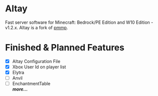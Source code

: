 # Altay
Fast server software for Minecraft: Bedrock/PE Edition and W10 Edition - v1.2.x.
Altay is a fork of [pmmp](https://github.com/pmmp/PocketMine-MP).

# Finished & Planned Features
 - [x] Altay Configuration File
 - [x] Xbox User Id on player list
 - [x] Elytra
 - [ ] Anvil
 - [ ] EnchantmentTable  
***more...***
